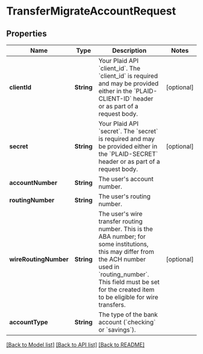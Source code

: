 # TransferMigrateAccountRequest

## Properties
Name | Type | Description | Notes
------------ | ------------- | ------------- | -------------
**clientId** | **String** | Your Plaid API &#x60;client_id&#x60;. The &#x60;client_id&#x60; is required and may be provided either in the &#x60;PLAID-CLIENT-ID&#x60; header or as part of a request body. | [optional] 
**secret** | **String** | Your Plaid API &#x60;secret&#x60;. The &#x60;secret&#x60; is required and may be provided either in the &#x60;PLAID-SECRET&#x60; header or as part of a request body. | [optional] 
**accountNumber** | **String** | The user&#39;s account number. | 
**routingNumber** | **String** | The user&#39;s routing number. | 
**wireRoutingNumber** | **String** | The user&#39;s wire transfer routing number. This is the ABA number; for some institutions, this may differ from the ACH number used in &#x60;routing_number&#x60;. This field must be set for the created item to be eligible for wire transfers. | [optional] 
**accountType** | **String** | The type of the bank account (&#x60;checking&#x60; or &#x60;savings&#x60;). | 

[[Back to Model list]](../README.md#documentation-for-models) [[Back to API list]](../README.md#documentation-for-api-endpoints) [[Back to README]](../README.md)


